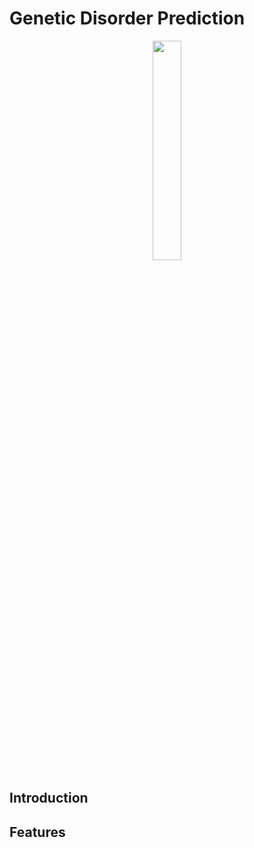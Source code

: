 # Genetic Disorder Prediction
<div align="center">
<img width="30%" src="![microscope_947539](https://github.com/eltarawy/GP_GeneticDisorderPrediction_DjangoProject/assets/88985073/8efeb195-ac10-40d1-8357-0e94b0735d">
</div>

## Introduction


## Features


